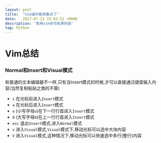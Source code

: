 ```yaml
---
layout: post
title:  "Vim操作都来集合了"
date:   2017-07-21 15:02:52 +0800
description: '常用vim命令和黑科技'
tag: Python
---
```

# Vim总结

### Normal和Insert和Visual模式
和普通的文本编辑器不一样,只有当Insert模式的时候,才可以直接通过键盘输入内容(当然复制粘贴之类的不算)

- `i` 在光标前进入`Insert`模式
- `a` 在光标后进入`Insert`模式
- `o` (小写字母`o`)在下一行行首进入`Insert`模式
- `O` (大写字母`O`)在上一行行首进入`Insert`模式
- `esc` 退出`Insert`模式,进入`Normal`模式
- `v` 进入`Visual`模式,`Visual`模式下,移动光标可以选中大块内容
- `V` 进入`Visual`模式,这种情况下,移动光标可以快速选中多行(整行)内容



